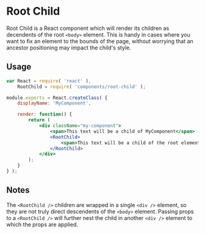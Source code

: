 Root Child
==========

Root Child is a React component which will render its children as decendents 
of the root `<body>` element. This is handy in cases where you want to fix 
an element to the bounds of the page, without worrying that an ancestor 
positioning may impact the child's style.

## Usage

```jsx
var React = require( 'react' ),
	RootChild = require( 'components/root-child' );

module.exports = React.createClass( {
	displayName: 'MyComponent',

	render: function() {
		return (
			<div className="my-component">
				<span>This text will be a child of MyComponent</span>
				<RootChild>
					<span>This text will be a child of the root element, not of MyComponent</span>
				</RootChild>
			</div>
		);
	}
} );
```

## Notes

The `<RootChild />` children are wrapped in a single `<div />` element, 
so they are not truly direct descendents of the `<body>` element. 
Passing props to a `<RootChild />` will further nest the child in 
another `<div />` element to which the props are applied.
